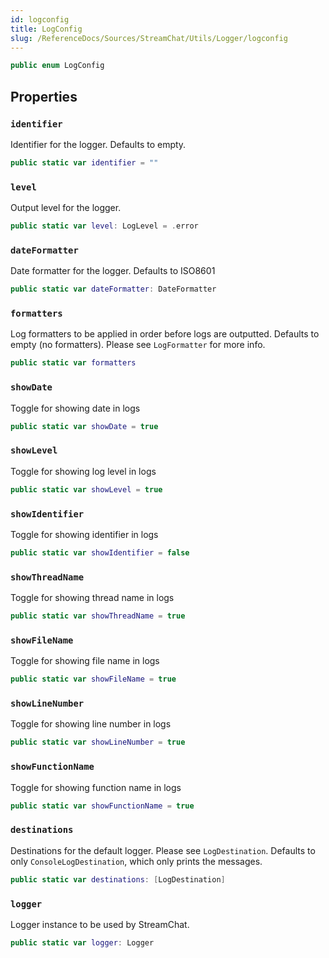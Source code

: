 ```yaml
---
id: logconfig 
title: LogConfig
slug: /ReferenceDocs/Sources/StreamChat/Utils/Logger/logconfig
---
```


``` swift
public enum LogConfig 
```

## Properties

### `identifier`

Identifier for the logger. Defaults to empty.

``` swift
public static var identifier = ""
```

### `level`

Output level for the logger.

``` swift
public static var level: LogLevel = .error
```

### `dateFormatter`

Date formatter for the logger. Defaults to ISO8601

``` swift
public static var dateFormatter: DateFormatter 
```

### `formatters`

Log formatters to be applied in order before logs are outputted. Defaults to empty (no formatters).
Please see `LogFormatter` for more info.

``` swift
public static var formatters 
```

### `showDate`

Toggle for showing date in logs

``` swift
public static var showDate = true
```

### `showLevel`

Toggle for showing log level in logs

``` swift
public static var showLevel = true
```

### `showIdentifier`

Toggle for showing identifier in logs

``` swift
public static var showIdentifier = false
```

### `showThreadName`

Toggle for showing thread name in logs

``` swift
public static var showThreadName = true
```

### `showFileName`

Toggle for showing file name in logs

``` swift
public static var showFileName = true
```

### `showLineNumber`

Toggle for showing line number in logs

``` swift
public static var showLineNumber = true
```

### `showFunctionName`

Toggle for showing function name in logs

``` swift
public static var showFunctionName = true
```

### `destinations`

Destinations for the default logger. Please see `LogDestination`.
Defaults to only `ConsoleLogDestination`, which only prints the messages.

``` swift
public static var destinations: [LogDestination] 
```

> 

### `logger`

Logger instance to be used by StreamChat.

``` swift
public static var logger: Logger 
```

> 
